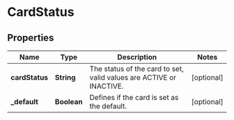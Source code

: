 

# CardStatus


## Properties

Name | Type | Description | Notes
------------ | ------------- | ------------- | -------------
**cardStatus** | **String** | The status of the card to set, valid values are ACTIVE or INACTIVE. |  [optional]
**_default** | **Boolean** | Defines if the card is set as the default. |  [optional]



